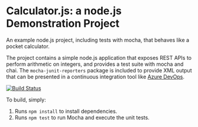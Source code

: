 Calculator.js: a node.js Demonstration Project
==============================================
An example node.js project, including tests with mocha, that behaves like
a pocket calculator.

The project contains a simple node.js application that exposes REST APIs
to perform arithmetic on integers, and provides a test suite with mocha
and chai.  The `mocha-junit-reporters` package is included to provide XML
output that can be presented in a continuous integration tool like
[Azure DevOps](https://azure.com/devops).

[![Build Status](https://dev.azure.com/ogorodnikovalexander/Integrating%20External%20Source%20Control%20with%20Azure%20Pipelines/_apis/build/status/alexanderogorodnikov.calculator?branchName=master)](https://dev.azure.com/ogorodnikovalexander/Integrating%20External%20Source%20Control%20with%20Azure%20Pipelines/_build/latest?definitionId=6&branchName=master)

To build, simply:

1. Runs `npm install` to install dependencies.
2. Runs `npm test` to run Mocha and execute the unit tests.


